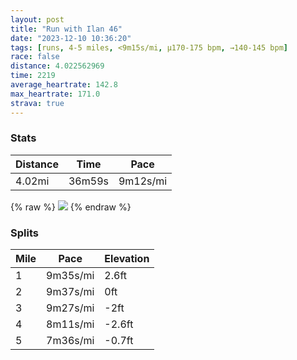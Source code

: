 ```yaml
---
layout: post
title: "Run with Ilan 46"
date: "2023-12-10 10:36:20"
tags: [runs, 4-5 miles, <9m15s/mi, μ170-175 bpm, →140-145 bpm]
race: false
distance: 4.022562969
time: 2219
average_heartrate: 142.8
max_heartrate: 171.0
strava: true
---
```


### Stats

| Distance | Time | Pace |
|----------|------|------|
|4.02mi|36m59s|9m12s/mi|

{% raw %}
<img src='https://maps.googleapis.com/maps/api/staticmap?maptype=roadmap&path=enc:}gwwFttsbMFR@^LZ?JIt@]p@C`@DZHlA^v@Ah@Mp@K~AB@LIB?Kd@Ud@@DDJTLFN\BLLH?FBDHHCTT`@NVFRPCXKZD\Gn@iAjDQt@Wn@Kv@KNqAdD\FlAp@@?JMF?IJG@OOeAe@QESj@AGMd@CN@Nf@Vb@XtFbDtClBLNj@\f@V^LXBXv@\TrC|@~AZl@Pb@P|Bp@VBhA\d@R@BC\]p@g@~ACPc@vACHDHP?^a@~@oDXiBPi@BA^TZ^Pn@Fr@RRvCt@^LD\CpDBHXXLEBED_@HoBDsBRiCF_@NAf@HZJ`@@FPSb@Lh@CLBVAXBR[nAS|ADTA^FT@NRLf@HDC@MHwEHoAHi@@cB@C\Hh@@THFJAHQZIREXQ`@AZDj@FZGVDN@PKf@Cb@J\BpAx@Cj@B@CF_B?q@F_B@yDP[FAl@T\BDCFB@PKh@Pp@?n@Hz@QnCA`B`@Hd@E@CLuA?WHuBTkD?c@FC\Bb@I@k@Fe@Ac@Be@HGP@dC\r@Df@Ef@Mj@UlA@ZVPVb@Nf@f@f@PxAZ`@?GC]?c@GK@e@EaEk@UO}@YY?k@Ec@F_CYu@GYS]E_@[m@Oa@BcAO]Ag@Hg@U]@o@FI?[KKQSAQ?ULw@BSEoAa@MDU^S~AI`@i@Mg@Cg@\UV_@DIEMSa@OGGc@Ki@EaBAuAFSAsAWc@Sy@UiAm@mAUcCo@UMw@eAwA]q@a@_@a@sA{@_Aq@ACy@k@y@_@_DkBeAy@&key=AIzaSyC1MId7bFpkLXNAaYhBSTb8jLyiSqzbDtM&size=800x800&markers=color:yellow|label:S|40.75663,-73.99771&markers=color:green|label:F|40.75729999999994,-74.00516000000009'>
{% endraw %}

### Splits

| Mile | Pace | Elevation |
|------|------|-----------|
|1|9m35s/mi|2.6ft|
|2|9m37s/mi|0ft|
|3|9m27s/mi|-2ft|
|4|8m11s/mi|-2.6ft|
|5|7m36s/mi|-0.7ft|
